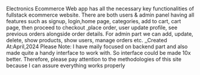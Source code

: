 Electronics Ecommerce Web app has all the necessary key functionalities of fullstack ecommerce website. There are both users & admin panel having all features such as signup, login,home page, categories, add to cart, cart page, then proceed to checkout
,place order, user update profile, see previous orders alongside order details. For admin part we can add, update, delete, show products, show users, manage orders etc.
,,Created At:April,2024
Please Note: I have maily focused on backend part and also made quite a handy interface to work with. So interface could be made 10x better. Therefore, please pay attention to the methodologies of this site because I can assure everything works properly
